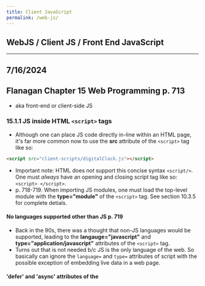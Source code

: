 ```yaml
---
title: Client JavaScript
permalink: /web-js/
---
```


## WebJS / Client JS / Front End JavaScript

***

## 7/16/2024
## Flanagan Chapter 15 Web Programming p. 713
* aka front-end or client-side JS

### 15.1.1 JS inside HTML `<script>` tags
* Although one can place JS code directly in-line within an HTML page, it's far more common now to use the **src** attribute of the `<script>` tag like so: 

```html
<script src="client-scripts/digitalClock.js"></script>
```

* Important note: HTML does *not* support this concise syntax `<script/>`. One must *always* have an opening and closing script tag like so: `<script> </script>`.
* p. 718-719. When importing JS modules, one must load the top-level module with the **type="module"** of the `<script>` tag. See section 10.3.5 for complete detials.

#### No languages supported other than JS p. 719
* Back in the 90s, there was a thought that non-JS languages would be supported, leading to the **langauge="javascript"** and **type="application/javascript"** attributes of the `<script>` tag. 
* Turns out that is not needed b/c JS is the only language of the web. So basically can ignore the `language=` and `type=` attributes of script with the possible exception of embedding live data in a web page.

#### 'defer' and 'async' attributes of the <script> tag
* In the 90s before formalization of the DOM, JS modified HTML page content using the **document.write()** method.
* Back then, `document.write()` tag would execute wherever it is in the HTML page. One hack people used to do was to place all the documents.write() statements at the bottom of the page. 
	* This way, JS would only execute after the other HTML content had first loaded in the client browser.
* That style is now deprecated, esp. since a `<script>` with a **document.write()** statement placed in *the middle* of an HTML page would **blocking** aka **synchronous**. (see p. 720.)
* Solution: introducing the **async** and **defer** attributes as part of the `<script>` tag.
	* Getting conflicting (possibly wrong) answers from ChatGPT about when **async** and **defer** were introduced. 
	* For now, let's assume that browsers started supporting them around 2009, was formally supported as a 'W3C Recommendation' in October 2014.
* Syntax:

```html
<script defer src="deferred.js"></script>
<script async src="async.js"></script>
```

* Note, per this [phind.com answer](https://www.phind.com/search?cache=j3l4x7oq4j2f8ktvtyqibe8w), one can place the **defer** and **async** attributes after the **src=** attribute. Like so:

```html
<script src="deferred.js" defer ></script>
<script src="async.js" async ></script>
```
* Both defer and async are ways of telling the browser that the linked script does not use `document.write()` to generate HTML output.
	* Therefore, the browser can continue to parse and render the document while simultaneously downloading the script.
* **The defer attribute** of the `<script>` tag causes the browser to defer execution of the script until after the document has been fully loaded and is ready to be manipulated.
* **The async attribute** of the `<script>` tag causes the browser to run the script as soon as possible but *does not block document parsing while the JS is being downloaded* to the client browser.
* If a `<script>` tag has both attributes, the **async** attribute takes precedence.
* Scripts with the **type="module"** attribute are automatically executed after the document has been downloaded to the client; as if it had the **defer** attribute. This can be overridden by paring type=module with an **async** attribute in the same `<script>` tag.

***

## 7/17/2024
### 15.1.2 Brief intro to the DOM p. 722
* Short intro; there is much more detail on the DOM in Section 15.3 (p. 760).
* The DOM API mirrors the tree structure of an HTML document. 
* For every HTML tag in the document, there is a corresponding JS *Element* object.
* For every run of text in the HTML document, there is a corresponding JS *Text* object.
* The *Element*,*Text*, and *Document* classes are all subclasses of the **Node** superclass.
* *Node* objects are organized into a tree structure that JS can query and traverse using the DOM API.
* The DOM API includes methods for creating new **Element** and **Text** nodes, inserting them into the document as children of other **Element** objects, moving them around the document, and for deleting them from the document.
* There is a JS class that corresponds to every single HTML tag type.
* Each occurrence of a tag in a document is represented by an instance of the class. Examples:
* The HTML `<body>` tag is represented by an instance of the JS **HTMLBodyElement** class.
* The HTML `<table>` tag is represented by an instance of the JS **HTMLTableElement** class.
* The HTML `<img>` tag is represented by an instance of the JS **HTMLImageElement** class. Note also that HTMLImage has a JS `src` property that corresponds to the *src* attribute of the HTML `<img>` tag.

### 15.1.3 The Global Object in Client Browsers
* There is one global object per browser or tab.
* All the JS code running in that window shares that same global object.
* This is true regardless of how many scripts or modules in the document. Furthermore, that means that any property is visible to all other scripts.
* The global object is where the JS standard library is defined, including the **parse()** function, the `Math` object, the `Set` class, etc.
* The **document** JS property of the window's global object represents the currently displayed document.
* The global object's **fetch()** method makes http network requests.
* The global object's **Audio()** constructor allows JS programs to play sounds.
* In web browsers, the global object does double duty. In addition to defining built-in types and functions, the global object also represnts the current web browser window.
* The global object defines properties like **history** (represent the window's browsing history, see Section 15.10.2), **innerWidth** (window's current width in pixels).
* A critical property of the global object is named **window**, and the value is the global object itself.
	* This means you can simply type `window` to refer to the global object in your client-side code.
	* When using window-specific features, it is often good to include the `window.`- prefix. eg, `window.innerWidth` is clearer than just `innerWidth`.

### 15.1.4 Scripts all share a namespace p. 727
* Module-based scripts are clean b/c functions, classes, variabless, etc are private to their module. (Unless one of those items are explicitly exported with the `export` or `object.export` keywords.)
* In contrast, non-module scripts all share the same global namespace of a document.
	* This can be convenient for small JS programs, but once you include 3rd-party libraries, it all becomes a mess.
* This is one reason to use `let`, `class`, and `const` from ES6. 
	* Unlike the legacy `var` and `function` declarations which create properties on the shared global object, modern keywords do not create properties on the global object.
	* **Note:** however `let`, `class`, and `const` *still* live in the shared namespace.

### 15.1.5 Execution of JS programs p. 728
* There is no formal definition of a 'program' in client-side JS.
* But in general, a JS program consists of all the bits of JS code within or referenced from a single HTML document.
* All of these separate bits of code share a single global **Window** object; they all have access to the same underlying **Document** object.
* Scripts that are not modules also share a top-level namespace.

#### iFrames p. 728-729
* If a webpage includes an embedded frame (i.e., using the `<iframe`> element), the JS code in the embedded document has a *different global object* than the enclosing window.
	* Thus, the iframe also has a distinct Document object and global object from the enclosing window.
* However, if the container document and the contained document are both loaded from the same server, the code in one document can interact with the code in the other document.
* See Section 15.13.6 (p. 957) for more info on how to send messages can be passed between JS in the containing window and the JS in the contained iframe.

#### Sequence p. 729
* One can think of JS program execution as occurring in two phases.

#### Phase 1
* The document content is loaded, and the code from the `<script>` elements is run.
	1. Scripts generally run in the order in they are placed in the doc (modulo **defer** and **async** attributes of the `<script>` tag).
	1. The JS code within any single script is run from top to bottom, subject to standard JS control-flow.
	1. Some non-obvious things might happen like the creation/loading of various classes and objects so they are available for Phase 2.

#### Phase 2
* After the document is loaded and all scripts have run, then the asynch and event-driven part of JS execution starts.
	1. If a script is going to be active in Phase 2, then one of the things it must have done during Phase 1 is to register at least *one* event handler or callback function that will be invoked async.
	1. During the event-driven Phase 2, the browser invokes event handler functions and other callbacks in response to things that happen asynch.
	1. Event handlers are most commonly invoked in response to user input (mouse clicks, keystrokes, etc.) but also by network activity, resource loading, elapsed time, or errors in JS
	1. For more on events and event handlers, see Section 15.2.

#### More on Phase 2 events p. 730
* Some of the first events to happen in Phase 2 are the **DOMContentLoaded** and **load** events.
	* *DOMContentLoaded* is triggered when the HTML document has been completely loaded and parsed.
	* The *load* event is triggered when all the document's external resources (e.g., images) are also fully loadd.
* JS programs often use one of the above events as a trigger or starting signal.
* It is common to see programs whose scripts define functions but take no action other than registering and event handler function to be triggered by the *load* event at the beginning of Phase 2.
	* This *load* event handler than manipulates teh document and does whatever it is that the program is supposed to do.
* Note: it is common in JS programming for an event handler function such as *load* to register yet other event handler functions.
* Phase 1 is relatively short, and should ideally be less than 1 second.
* Once a document is loaded, Phase 2 lasts as long as the document is displayed in the web browser.

### Client-Side JS Threading Model p. 731
* JS is a single threaded language. Single-threaded execution makes for simpler programming.
* One can assume that two event handlers will *never* run at the same time.
* One can manipulate the document knowing that no other thread is attempting to modify it at the same time.
* One never need worry about race conditions etc. when writing JS code.
* Single-threaded execution means that web browsers stop responding to user input while scripts and event handlers are executing.
* However, this means that JS programmers have to be careful to keep their execution times short b/c they don't want the user to be waiting while their page hangs.
	* If an event handler performs a computationally intensive task, the browser may become nonresponsive, possibly causing the user to think that it has crashed.

#### Web workers p. 731
* The web platform defines a controlled form of concurrency called a **web worker**.
* A web worker is a background thread for performing computationally intensive tasks without freeing the UI.
* The code that runs in a web worker thread does not have access ot document content. 
	* Web worker JS does not share any state with the main thread or with other workers.    
	* Web worker JS can only communicate with the main thread and other workers through asynch message events so that concurrency is not detctable in the main thread.
* Thus, **web workers do *not* change the single-threaded execution model** of JS.
* See Section 15.13 for more on safe threading and web workers.

#### Client-Side JS Timeline p.732
##### More detailed breakdown of the steps in a client-side web page live, more granular than the *Phase 1* and *Phase 2* distinction from above.
1. The web browser creates a **Document object** and begins parsing the web page, adding **Element objects** and **Text nodes** to the document as it parses HTML elements and their textual content. The `document.readyState` property has the value *loading* at this stage. 
1. When the HTML parser encounters a **`<script>`** tag that does not have any of the *async*, *defer*, or *type="module"* attributes, it adds that script tag to the document and then executes the script. 
	* The script is executed synchronously, and the HTML parser pauses while the script downloads (if necessary) and runs. 
	* A script like this can use **document.write()** to insert text into the input stream, and that text will become part of the document when the parser resumes. 
	* A script like this often simply defines functions and registers event handlers for later use, but it can traverse and manipulate the document tree as it exists at that time. 
	* That is, non-module scripts that do not have an *async* or *defer* attribute can see their own `<script>` tag and document content that comes before it.
1. When the parser encounters a `<script>` element that has the async attribute set, it begins downloading the script text (and if the script is a module, it also recursively downloads all of the script’s dependencies) and continues parsing the document. 
	* The script will be executed as soon as possible after it has downloaded. 
	* But the parser does not stop and wait for it to download. 
	* Asynchronous scripts must *not* use the **document.write()** method. They can see their own `<script>` tag and all document content that comes before it, and may or may not have access to additional document content.
1. When the document is completely parsed, the **document.readyState** property changes its value to *interactive*.
1. Any scripts that had the *defer* attribute set--along with any module scripts that do *not* have the *async* attribute--are executed in the order in which they appear in the document.
	* Async scripts may also be executed at this time.
	* Deferred scripts now have access to the complete document and they must *not* use the **document.write()** method.
1. The browser fires a **DOMContentLoaded** event on the **Document** object.
	* This marks the transition from Phase 1 to Phase 2.
	* Note, however, that there may still be *async* scripts that have not yet executed at this point.
1. Phase 2 is in full swing. The document is fully parsed at this point.
	* But the client browser may still be waiting for additional content, such as images, to load.
	* When all such content finishes loading, and when all *async* scripts have loaded and executed, the **document.readyState** property changes state to *complete* and the browser now fires the *load* event on the **Window** object.
1. From this point on, event handlers are invoked asynchronously in reponse to user input events, network events, timer expirations, etc.

### 15.1.6 Program Input/Output p. 734
* Like any program, client-side JS programs process input data and then produce output data. Here are some types of input:
	1. The content of the document itslef, which the JS code can access via the DOM API.
	1. User input in the form of events. The HTML **`<button>`** element may respond to mouse clicks or touchscreen taps. Or, the HTML **`<textarea>`** element may accept text input. See Section 15.2 for more.
	1. The URL of the document being displayed is available to client-side JS as the **document.URL**. If one passes this string to the **URL()** constructor (Section 11.9), one can easily access the path, query-string, and other sections of the URL.
	1. The content of the http *Cookie* request header is available to the client-side code as **document.cookie**.
		* Cookies are usually used by server-side code to maintain user ssessions but client-side code can also use them when needed.
		* See Section 15.12.2 (p. 932) for more.
	1. The global **navigator** property provides access to info about the web browser, the OS it's running on, and the capabilities of each. For example:
		* **navigator.userAgent** is a string that identifies the web browser.
		* **navigator.language** is the user's preferred language.
		* **navigator.hardwareConcurrency** returns the number of logical CPUs available to the web browser
		* the global **screen** property provides access to the user's display size via the **screen.width** and **screen.height** properties.
		* In a sense, the **navigator** and **screen** objects are to web browsers as environment variables are to Node programs.

#### JS client-side output p. 735
* Client-side JS typically provides output by manipulating the DOM api; or by using a framework like React, Angular, Vue, Next.JS to manipulate the document.
* Client-side code can also use **console.log()** and related methods to produce output. 
	* **Note:** *console.log()* output can only be viewed in the developer tools console. So this is useful for debugging that is hidden from end-users.

### JS Program Errors p. 735
* Unlike Node applications and other apps running directly on the OS, a JS program in a web browser can't really 'crash'.
* If an exception occurs while your client-side JS is running and you do not have a **try/catch** statement to handle it, an error message will be displayed to the dev tools console.
	* **But**, any event handlers that have ben registered keep running and responding to events. 
* To define an error handler of last resort, set the **onError** property of the *Window* object to an error handler function.o
* for more on handling of Promises and managing the call stack, view p. 735-736.

***

### 15.1.8 The Web Security Model p. 737
* There are two competing goals that browser-makers try to balance:
	1. Preventing malicious code from running that can read or alter user data, compromise user privacy, etc.
	1. Make client-side APIs powerful and effective for building web apps.

#### What JS Can't Do p. 737
* The first line of defense is that some web browsers simply don't support certain capabilities. 
* E.g., client-side JS does not provide any way to write or delete arbitrary files or list arbitrary directories on the client computer.
* This means that the vanilla JS cannot simply delete data or plant viruses.
* Furthermore, client-side JS does not have general networking capabilities. Although there APIs like the below, general-purpose internet clients and servers cannot be written with client-side JS. 
	* A client-side JS program can make (only?) make http requests. (Section 15.11.1 for more.)
	* The WebSockets API defines a socket-like affordance for communicating with specialized servers (Section 15.11.3)

#### Same-Origin Policy p. 738
* The *same-origin policy* is a sweeping security restriction of what web content JS code can interact with.
* It typically comes into play when a web page includes `<iframe>` elements.
* In this case, the same-origin policy governs the interactions of JS code in one frame with the content in other iframes.
* The origin of a document is defined as the protocol, the host, and the port of the URL from which the document was loaded.
* Documents loaded from different web servers have different origins; documents loaded via different ports on the same host also have different origins.
* A document loaded with the `http:` protocol has a different origin than the `https:` protocol even if they come from the same web server.
* Browsers typically treat every **file:URL** as a separate origin.
* **Note:** the origin of the script is not relevant to the same-origin policy. What matters is the orign of the **document** in which the script is embedded. (see p. 738-739 for more.)
* The same-origin policy poses problems for large websites with multiple subdomains like *www.example.com* and *store.example.com*. Two solutions:
	1. Alter their origin by setting the **document.domain** to the domain suffix.
	1. **CORS** aka Cross-Origin Resource Sharing 

***

## 7/18/2024
* Tested xss scripting example below on localhost with `live-server` and it worked.

#### Cross-Site Scripting p. 740
* **XSS** aka **cross-site scripting** is a term for a category of security issues in which an attacker injects HTML tags or scripts into a target website.
* Front-end devs must guard against XSS.
* A web page is vulnerable to XSS if it dynamically generates document content and bases that content on user-submitted data without first *sanitizing* that data by removing any embedded HTML tags from it.
* As a trivial example, consider the following HTML page that uses JS to greet users by name:

`<script>`

```javascript
let userName = new URL(document.URL).searchParams.get("userName");
document.querySelector('h1').innerHTML = "Hello " + userName;

```

`</script>`
* The 2-line script extracts input from the "userName" query parameter of the document URL.
* It then uses the DOM API to inject an HTML string inot the first `<h1>` tag in the document.
* The page is intended to be invoked with an URL like this: `http://www.example.com/greet.html?userName=Jeff`.
* When used likje this, it displays the text "Hello Jeff". 
* **But**, consider what happens when it is invoked with this query parameter `userName=%3Cimg%20src=%22x.png%22%20onload=%22alert(%27hacked%27)%22/%3E`. When the URL-escaped parameters are deoded, the URL causes this HTML to be injected into the document: `Hello <img src="x.png" onload="alert('hacked')"/>`.
	* After the image loads, the string of JS in the **onload** attribute is executed and the global **alert()** function displays a modal dialogue window to appear.
	* Of course, a single dialog box is relatively benign, but demonstrates that arbitrary code execution is possible on this site b/c it allows unsanitized HTML.
* XSS is called this b/c more than one site is involved.
	* Site B includes a specially created link to Site A.
	* If Site B can convince users that that it is a legit site and they can click the Site B lin, they will be taken to Site A--**but now Site A will be running code from Site B**!
	* Exploit 1: deface the page or cause other malfuctions on Site A.
	* Exploit 2: Even worse, can read account info and other stuff from cookies stored by Site A, sending that data back to Site B.
	* Exploit 3: Injected code could even track user keystrokes and send that data back to Site B.
* **Solution I:** replace special HTML characters in untrusted input string with their equivalent HTML entities. (see example on p. 741-742.
* **Solution II:** Structure web app so that untrusted content is always displayed in an `<iframe>` with the **sandbox** HTML attribute set to disable scripting and other capabilities.

***

### 15.2 Events p. 742
* Client-side JS use an async, event-driven programming model. This means that the browser generates an **event** every time something interesting happens to the document, browser, or associated element/object.
* In client-side JS, events can occur on any element within an HTML document. This means that web browsers are *more complicated than Node programming*.

#### Definitions related to events p. 743 - 745
1. **Event Type** aka **Event Name**
	* This string specifies what kind of event occurred. 
	* For example, *type* **mousemove** means that the user has moved the mouse. 
	* The *type* **keydown** means that the user has pressed a key on the keyboard down.  
	* The *type* **load** means that a document or some other resource has finished loading on the client from the network.
	* B/c the type of an event is just a string, it's sometimes called an *event name*.
1. **Event Target**
	* This is the object upon which the event occurred or with which an event is associated.
	* When we speak of an event, we must specify both the type and the target
	* A **load** event *on* a `Window`, for example, or a **click** event *on* a `<button>` element.
	* The most common event targets are Window, Document, and Element objects.
	* Other targets include **Worker objects** (see Section 15.13 on threads). Workers are targeted by *message* events when a worker thread sends a message to the main thread.
1. **Event Handler** aka **Event Listener**
	* This function handles or responds to an event. Applications register their event handler functions with the web browser, specifying *event types* and *event targets*. 
	* When an event of the specified type occurs on the specified target, the browser invokes the handler function.
	* When event handlers are invoked for an object, we say that the browser has 'fired', 'triggered', or 'dispatched' the event.
	* There are a number of ways to register event handlers; see Sections 15.2.2 and 15.2.3 for more.
1. **Event Object**
	* Event objects are associated with a particular event and contains details about that event.
	* Event objects are passed as arguments to the event handler function.
	* All event objects have a **type property** that specifies the event type and a **target property** specifying the event target.
	* Each event type defines a set of properties for its associated event objects.
	* e.g., a *mouse event object* includes coordinates of the mouse pointer.
	* e.g., a *keyboard event object* includes key pressed and associated modifier keys that were also pressed.
1. **Event Propagation**
	* Event propagation is the process by which a browser decides which objects to trigger event handlers on.
	* For events that are specific to a single object--such as the **load** event on the *Window* object or a **message** event on a *Worker* object--no propagation is required.
	* But when certain kinds of events occur on elements within the HTML document, they propagate up the document tree.
		* If the user moves the mouse over a hyperlink, the **mousemove** event is first fired on the `<a>` element that defines the linke. 
		* *Then*, the event is fired on the containing elements: perhaps a `<p>` element, a `<section>` element, or the Document object itself.
	* It is sometimes more convenient to register a single event handler on a Document or some other container element than to register handlers on each individual element you're interested in.
	* An event handler can stop the propagation of an event so that it will not continue to bubble and will not trigger handlers on containing elements.
	* Handlers do this by invoking a a method of the event object.
	* In another form of event propagation, known as **event capturing**, handlers specially registered on container elements have the opportunity to intercept (aka *capture*( events before they are delivered to their actual target. See Section 15.2.4 for more.
1. **Default Actions**
* Some events have default actions associated with them. 
* e.g., when a click event occurs on a hyper link, the default action is for the browser to follow the link and load a new page. Event handlers can prevent the default action by invoking a method for the event object.
	* This is called **cancelling** the event. See Section 15.2.5

## 7/19/2024
### 15.2.1 Event Categories
##### Client-side JS suppports so many *event types* that this chapter will not cover them all. However, this book will group events into a few common categories.
1. **Device-dependent input events** 
	* Examples: mousedown, mousemove, mouseup, touchstart, touchmove, touchend, keydown, keyup
1. **Device-independent input events** Events that are device agnostic. e.g., 
	* The *click* event indicates that a link or button (or other document element has been activated. This activation can come from a mouse click, a keyboard, or with a tap on a touch screen.
	* The *input* event is a device-independent superclass of keydown which supports keyboard input, as well as cut-and-paste, and methods used for ideogram based scripts like Chinese.
	* The *pointerdown*, *pointermove*, and *pointerup* event types are device-independent alternatives to mouse and touch events, which respond to pointers, touch-screens, pen- and stylus- inputs.
1. **User Interface events** aka UI events are higher-level events. Often on HTML form elements.
	* *Focus* event is when a text input field gains keyboard focus.
	* *Change* event is when a user changes the value displayed by a form element.
	* *Submit* event is when a user clicks a **Submit** button in a form.
1. **State-change events**
	* Events from network or browser activity; not from user input.
	* Example: **load** fired by the *Window* object after a document finishes loading.
	* Example: **DOMContentLoaded** fired by the *Document* object after a document finishes loading.
	* Also, browsers fire *online* and *offline* events on the Window object when network connectivity changes.
	* Example: **popstate** event is fired by the browser's history management mechanism in response to the browser's Back button (See 15.10.4).
1. **API-specific events**
	* A number of web APIs defined by HTML and related specs include their own event types.
	* The HTML `<video>` and `<audio>` elements define a long list of associated event types such as *waiting*, *playing*, *seeking*, *volumechange*, etc. for media playback.
	* Generally speaking, web platform APIs that are async and were developed before **Promises** were added to JS are event-based and define API-specific events.
	* Example: The **IndexedDB API** fires *success* and *error* events when database requests succeed or fail.
	* Although the new **fetch() API** for making HTTP requests is Promise-based, it replaced the old XMLHttpRequest API which itself defined several API-spcific event types.

### 15.2.2 Registering Event Handlers p. 747
* There are 2 basic ways to register event handlers.
* First: set a property on the object or document element of the event target. (This goes back to the 1990s.)
* Second: pass the handler to the **addEventListener()** method of the object or element.

#### Method 1: Setting Event Handler Properties p. 747
* Simplest and oldest way.
* By convention, event handler properties have names that start with *on* followed by the event name, e.g., *onclick*, *onchange*, *onload*, *onmouseover*, etc.
* The following event handler example sets the *onload* property of the **Window** objet to a function.

```javascript
/* The function defined below is an event handler--
 * it is invoked when the document loads.
 */

window.onload = function() {

	// Look up a <form> element
	let form = document.querySelector("form#shipping");


	// Register an event handler function on the
	// form object that will be invoked before 
	// the form is submitted.
	// Assume the isFormValid() function is 
	// defined elsewhere.
	
	form.onsubmit = function(event) {

		// check whether form inputs are valid
		if (!isFormValid(this) ) {

			// and if form inputs are *not* valid,
			// then prevent form submission
			event.preventDefault();
		}
	};
};
```

* The shortcoming of event handler properties is that they are designed around the assumption that event targets will only have at most one hanlder for each type of event.
* It is often better to register event handlers using the *addEventListener()* because that technique (Method #2) does *not* overwrite any previously registered handlers.

##### Setting Event Handler Attributes p. 748
* The event handler properties of document elements can also be defined directly in the HTML file as attributes on the corresponding HTML tag.
* Handlers that would be registered on the *Window* element with JS can be defined with attributes on the `<body>` tag in HTML.
	* But this technique is generally frowned upon in modern web development. But it is possible and it's documented here b/c you may see it in legacy code.
* When defining an event handler as an HTML attribute, the attribute value should be a string of JS code.
* That code should be the *body* of the event handler function; *not* a complete function declaration.
	* i.e., your HTML event handler code should not be surrounded by curly braces `{}` and prefixed with the **function** keyword. e.g.

```html
	<button onclick="console.log('Thanks!!');"> Please Click Here. </button>
```
    
* If an event handler attribute contains multiple JS statements, you must remember to separate those statements with semicolons or break the attribute value across multiple lines.
* When you specify a string of JS code as the value of an HTML event handler attribute, the browser converts your string into a function that works something like this:

```javascript

function( event ) {
	with( document ) {
		with( this.form || {} ) {
			/* your code here */
		}
	}
}
```

* The **event** argument above means that your handler code can refer to the current event object as an *event*.
* Avoid the code above in general; see more on p. 750.

#### Method 2: Add Event Listeners p. 750
* The better, more modern way of adding event listeners.
* Any object can be an *event target* automatically defines a method named **addEventListener()**.
	* This includes objects like **Window** objects, **Document** objects, and all document **Element** objects.
* The `addEventListener()` method accepts **three arguments**:
	1. The **event type** for which the handler is being registered. The event type (aka *event name*) is a string that does **not** include the 'on-' prefix used when setting event handler properties (Method #1 above).
	1. The **function** that should be invoked when the specified type of event occurs.
	1. The final argument is optional and explained below. (p. 752). This argument is a boolean. If the boolean value is `true`, than the handler function is registered as a **capturing event handler** and is invoked at a different phase of eent dispatch. See more in 15.2.4.
		* See more on passing in an **Options** object as the third argumnet on page 752-753.
* Consider this code, which registers *two handlers* for the **click** event on the `<button>` element.

#### Code Part 1: HTML

```html
<button id = "mybutton"> Click me! </button>

<script> <!--opening script tag for JS below -->
```

#### Code Part 2: JavaScript

```javascript
let b = document.querySelector( "#mybutton" );

b.onclick = function() {
	console.log( "Thanks for clicking me!!" );
};

b.addEventListener( 
	"click" , () => {
		console.log( "Thanks again!" );
	}
);
```

#### Code Part 3: Closing HTML tag

```html
</script>
```

* Note the differences between the two techniques used. Calling **addEventListner()** with *click* as its first argument does *not* affect the value of the `onclick` property.
* In this code, a button click will log *two messages* to the developer console.
* If we called *addEventListener()* first and *then* set **onclick**, we would still log two messages--just in the opposite order.
* More importantly, you can call addEventListener() multiple times to register more than one handler function for the same event type of the same object.
* When an event occurs on an object, all the handlers registered for that type of event are invoked in the order in which they are registered.
* Invoking `addEventListener()` more than once on the same object with the same arguments has no effect.
* The handler function remains registered only *once*, and the repeated invocation does not alter the order in which handlers are invoked.

##### removeEventListener() p. 751
* `addEventListener()` is paired with a  `removeEventListener` method which expects the same two arguments (plus an optional third argument) but removes an event handler function from an object rather than adding it.
* It is often useful to temporarily register an event handler and then remove it soon afterward.
* For example, p. 751

***

## 7/20/2024
* Began checking out [MDN docs on Event Handlers](https://developer.mozilla.org/en-US/docs/Web/Events/Event_handlers).
* Another entry point is [MDN intro to events](https://developer.mozilla.org/en-US/docs/Learn/JavaScript/Building_blocks/Events).
* Look at how many events are listed in the [MDN event reference!](https://developer.mozilla.org/en-US/docs/Web/Events) three columns, including what objects these events are fired on:
	1. **Animation** events fired on *Document*, *Window*, *HTMLElement*.
	1. **Async data fetching** events fired on *AbortSignal*, *XMLHttpRequest*, *FileReader*.
	1. **CSS Transition** events fired on *Document*, *Window*, *HTMLElement*.
	1. **Messaging events** (aka events related to a window receiving a msg from another browsing context) fired on Window.
	1. **Pointer events** (aka hardware-agnostic notification from devices including mouse, touch, pen/stylus) fired on *Document*, *HTMLElement*.
	1. **SVG events** fired on *SVGElement*, *SVGAnimationElement*, *SVGGraphicsElement*.
	1. And many more...
* Got pages "t09.html" / "t10.html" working with button to change color. Use live-server, etc.
* Back to Flanagan p. 754

### Sections skimmed p. 754 - 760
* 15.2.3 Event Handler Invocation 
* 15.2.4 Event Propagation
* 15.2.5 Event Cancellation
* 15.2.6 Dispatching Custom Events

***

## 7/22/2024
### 15.3 Scripting Documents p. 760
* Every Window object has a **document** property that refers to the `Document` object. Section 15.3 is all about the DOM, Document object.
* See this diagram generated on 7/21/2024 by ChatGPT:

```
Window
└── Document
    └── Node
        ├── Element
        │   ├── HTMLElement
        │   │   ├── HTMLDivElement
        │   │   ├── HTMLSpanElement
        │   │   ├── HTMLParagraphElement
        │   │   └── ... (other HTML element classes)
        │   └── SVGElement
        ├── Text
        └── ... (other node types)
```

1. The `Window` object is not part of the DOM class hierarchy that starts with `Node`. Instead, `Window` is the global object that represents the browser window and provides the environment in which scripts run. It has properties and methods for controlling the browser window, accessing the DOM, and handling events, among other things.
1. The relationship can be described like this:
	1. **Window**: The global object that represents the browser window. It provides properties and methods for controlling the window and interacting with the DOM. For example, `window.document` provides access to the `Document` object, which represents the entire HTML document.
	1. **Document**: The `Document` object is a property of the `Window` object. It represents the entire HTML document and serves as the entry point for accessing the rest of the DOM.
1. In summary, the `Window` object is the top-level object in the browser's JavaScript environment. The `Document` object is a property of the `Window` object, and the DOM class hierarchy begins with `Node` under the `Document` object.

### 15.3.1 Selecting Document Elements
* The **JS Document** object has a *head* property (that maps to the HTML `<head>` element).
* The **JS Document** object has a JS *body* property (that maps to the HTML `<body>` element).
* However, to select *more nested* JS Elements objects (mapping to the corresponding HTML tags that are also further nested), we must use the DOM JS methods **querySelector()** and **querySelectorAll()**.
* Each Element, e.g., a `button` JS object therefore has a DOM method like `button.querySelector()`. This is so named from the CSS syntax for **selectors**. p. 761.
* CSS selectors can describe elements by: (1) tag name; (2) the value of their `id` attribute; or (3) words in their `class` attribute. Examples:
	* `div` Any `<div>` element
	* `#nav` The element with `id="nav"`
	* `.warning` The element with "warning" in its class attribute
* The `#` character is used to match based on the `id` attribute and the `.` character is used to match based on the class attribute.
* JS Element objects can also be selected based on more general attribute values:
	* `p[lang="fr"]` A paragraph written in French, aka HTML tag `<p lang="fr">`.
	* `*[name="x"]` Any element with the `name="x"` attribute.
* Note in the above examples, we combine a tag name selector (or a `*` wildcard for many tag names) with an attribute selector.
* See also these more complex combinations:
	* `span.fatal.error` Any HTML tag <span> with *fatal* and *error* in its `class` attribute.
	* `span[lang="f"].warning` Any HTML tag <span> in French with the `warning` class.
* Selectors can also specify document structure
	* `#log span` Any <span> descendant of the element with HTML `id="log"`
	* `#log>span` Any <span> child of the element with HTML `id="log"`
	* `body>h1:first-child` The first `<h1>` child of the `<body>` 
	* `img + p.caption` A HTML `<p>` element with class `"caption"` immediately after an `<img>` tag
	* `h2 ~ p` Any `<p>` HTML tag that follows an `<h2>` HTML tag is a sibling of it.
* If two selectors are separated by a comma, it means we've selected elements that match either one of the selectors:
	* `button, input[type="button"]` All `<button>` and `<input type="button">` elements 
* As one can see, the CSS selectors allow us to reer to elements witin an HTML document by type, ID, class, attributes, and position within the document.

#### querySelector()
* The **querySelector()** method takes a CSS selector string as its input argument. 
* The **querySelector()** method outputs the first matching element in the document that it finds; *of* returns a **null** if nothing matches.
* e.g., to find the document element for the HTML tag with the attribute `id="spinner`:

```javascript
let spinner = document.querySelector("#spinner");
```

#### querySelectorAll()
* Similar to **querySelector()** method except it matches *all* matching elements in the document.
* The following selector finds all HTML Elements with `<h1>`, `<h2>`, `<h3>`.

```javascript
let titles = document.querySelectorAll("h1, h2, h3");
```

* Importantly, the return value of querySelectorAll() is *not* an array of ELement JS objects.
* Instead, the return is an array-like JS object called a **NodeList**.
* `NodeList` JS objects have a **length** property and can be indexed like regular arrays.
* `NodeList` JS objects are also iterable and can be manipulated by the modern `for/of` loop construct.
* To convert a `NodeList` JS object into a regular array, pass the NodeList into `Array.from()`.
* The **querySelectorAll()** and **querySelectorAll()** are implemented by both the **Element** and **Document** JS classes.
	* When invoked on an element, these methods will only return elements that are children of that element.

#### CSS Pseudoelements
* CSS defines pseudoelements like `::first-line` and `::first-letter`.
* In CSS, these match portions of *text nodes* rather than actual elements.
* However, **querySelectorAll()** and **querySelectorAll()** will *not* work when fed `::first-letter`.
* Furthermore, for security/privacy reasons, many browsers will refuse to return matches for `:link` and `:visited`.

#### Using closest() and matches() p. 764-765

#### Other Element Selection methods p. 765
* In addition to **querySelectorAll()** and **querySelectorAll()**, the DOM also defines a number of older element selection methods that are mostly obsolete. e.g:
	**getElementById()**
	**getElementsByName()**
	**getElementsByTagName()**
	**getElementsByClassName()**

#### Historical ShortCut Selectors p. 765 - 766
* For historical reasons, the **Document** class defines shortcut properties to access certain kinds of nodes. 
* For example the JS *Document* object has properties **images**, **forms**, and **links** that map to the HTML elements `<img>`, `<form>`, `<a>`, respectively.
* The above properties refer to HTMLCollection objects which are much like NodeList objects. But in addition to be being indexed by arrayIndex, they can be accessed by *element ID* and or *element name*.

### 15.3.2 Document Structure and Traversal p. 767

#### Element Objects p. 767 - 768

1. parentNode
1. children
1. childElementCount
1. firstElementChild, lastElementChild
1. nextElementSibling, previousElementSibling

### Two sample functions p. 768 - 769
* These functions demonstrate how one can recursively do depth-first traversal of a document
* **Function 1:** `traverse( e,f)` which recursively traverses the Document or an Element *e*, invoking the function *f* on *e* and each of e's descendants

```javascript
function traverse( e, f) {

	// Invoke f() on e
	f(e);  

	// Iterate over the children
	for( let child of e.children ) {

		// Recurse on each
		traverse( child, f );
	}
}
```

* **Function 2:** `traverse2( e,f )`

```javascript
function traverse2( e, f) {

	// Invoke f() on e
	f(e);

	// Iterate over the children linked-list style
	let child = e.firstElementChild;
		while( child !== null ) {

			// Recurse
			traverse2( child, f );
			child = child.nextElementSibling;

		}

}
```

### Alternate Method of Traversal: Documents as Trees of Nodes p. 769 - 771
* If one wishes to use **Text** nodes (and not ignore them), one can use a different set of properties that are alwys defined on all Node JS objects.
* All Node JS objects define these properties:
	1. parentNode
	1. childNodes
	1. firstChild, lastChild
	1. nextSibling, previousSibling
	1. nodeType
	1. nodeValue
	1. NodeName
* This method is pretty fragile, b/c if even a single blank line `\n` is added, it moves everything off by one. p. 771.

### 15.3.3 Attributes
* An *HTML element* is basically a **tag name** plus a series of **attributes** (aka name/value pairs called attributes).
* The clunkier method to create/read/update/delete these attributes is using methods defined by the JS *Element* class such as: `getAttribute()`, `setAttribute()`, `hasAttribute()`, and `removeAttribute()`.
* The preferred method is accessing these attributes as **properties of the corresponding *JS object***, aka properties of the **HTMLElement** JS object.
* i.e., it's usually easier to easier to find the URL like so (instead of calling something like `getURL()`):

```javascript
let jeffImg = document.querySelector("#main_image");
let jeffUrl = jeffImg.src; // aka src attribute is the URL of the image

jeffImg.id === "main_image"; // returns true b/c we looked up the image by id

```
#### Form-submission attribute access sample code p. 773

```javascript
let f = document.querySelector("form") // find first <form> in the document
f.action = "https://www.example.com/submit"; // Set the URL to submit it to
f.method = "POST";  // Set the HTTP request type
```

* **Important Note:** While HTML attributes are note case-sensitive, **JS property names *are* case-sensitive**.
	* To convert an attribute nmae to the equivalent JS property, write it in lowercase.
	* If the attribute is more than one word long, put it in Camel Case, e.g., `defaultChecked` and `tabIndex`.
	* *Exception:* Event Handler properties like `onclick` are written in all lowercase.
* Some HTML attribute names are reserved words in JS. The general rule for these words is to prefix the propery name with "html" when converting to JS.
	* e.g., The HTML `<label>` element has an HTML attribute called **for**.
	* of course, `for` is a reserved word in JS.
	* So we convert the HTML tag `<label for=" ">` into the JS property **htmlFor** of the JS object **label**.
* Note that the HTML `class` attributes is translated into the JS property **className**. (If we followed the usual rule above, it should turn into the JS property **htmlClass**.

#### Property-based API does not allow deletion p. 774
* Note that this property-based API for getting and setting attribute values does not define any way to remove an attribute from an element. 
* In particular, the **delete** operator cannot be used for this purpose. If you need to delete an attribute, use the **removeAttribute()** method.

#### The Class Attribute p. 774
* The class attribute of an HTML element is a particularly important one. 
* Its value is a space-separated list of CSS classes that apply to the element and affect how it is styled with CSS.
* Because `class` is a reserved word in JavaScript, the value of this attribute is available through the 
**className** property on JS *Element* objects.
* Unfortunately, the HTML `class` attribute of html `<elements>` are poorly named. 
	* The value for class is a *list* of CSS classes, not just a single class.
	* It is common in client-side JS programming to add and remove individual class names from this list rather than working with the list as a single string.
* For this reason, JS Element objects also define a **classList** property that allows one to treat the html `<class>` attribute as a list.
* The value of the *classList* JS object is an iterable Array-like object.
* Example for when we want to know the user that the program is busy, we display a spinner. To do do this, we have to remove the *hidden* class and add the *animated* class

```javascript
let jeffSpinner = document.querySelector*("#spinner");
jeffSpinner.classList.remove("hidden");
jeffSpinner.classList.add("animated");
```

#### Dataset Attributes p. 775
* Sometimes, we want to add additional info to an HTML element.
* In HTML, any attribute whose name is lowercase and begins with the prefix *data-* is considered valid and one can use them for any purpose.
* These **dataset attributes** will not affect the presentation of the elements on which they appear.
* These dataset attributes define a standard way of attaching additional data without compromising the HTML validity. See example below
* HTML

```html
<h2 id="title" data-section-number="16.1">Attributes</h2>
```

* JS to access section number in above HTML:

```javascript
let number = document.querySelector("#title").dataset.sectionNumber;
console.log(number);  // will output 16.1
```

15.3.4 Element Content
* Element content as HTML p. 777
	* innerHTML vs. outerHTML
	* p. 779 "**innerText** has some unusual and complex behaviors, such as attempting to preserve table formatting. It is not well specified nor implemented compatibly between browsers, however, and should no longer be used."
* Element content as Plain Text p. 778
	* Use the `textContent` property

### 15.3.5 Creating, Inserting, Deleting Nodes p. 779


### 15.3.6 Example p. 782
* Using JS and the DOM to generate a Table of Contents for your HTML page.





***

## register info
* to paste *```javascript* from the register **j**, type `"jp`.
* to paste *`<script>`* from the register **k**, type `"kp`.
* to paste `fired on Document, Window, HTMLElement.` from the register **d**, type `"dp`.
* to paste `**querySelectorAll()** and **querySelectorAll()**` from the register **q**, type `"dq`.
* to yank next 3 words and store in register **a**, type `"ay3w`.
* to yank from cursor to end of the current line and store in register **b**, type `"by$`.

`<script>`
**querySelectorAll()** and **querySelectorAll()**
